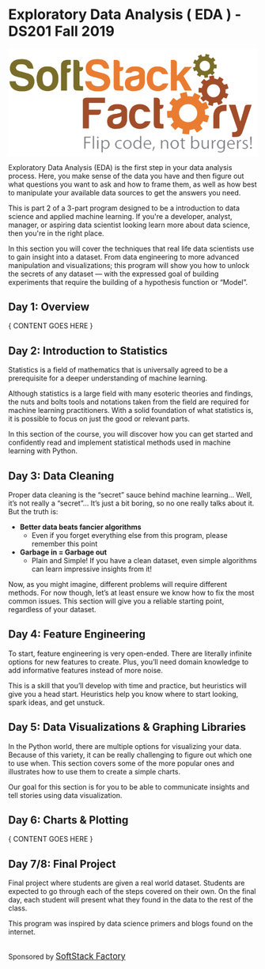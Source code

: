# Exploratory Data Analysis ( EDA ) - DS201 Fall 2019

<img src="assets/images/ssf.png" alt="SoftStack Factory" style="display: block; margin-left: auto; margin-right: auto;" />

Exploratory Data Analysis (EDA) is the first step in your data analysis 
process. Here, you make sense of the data you have and then figure out 
what questions you want to ask and how to frame them, as well as how 
best to manipulate your available data sources to get the answers you 
need.

This is part 2 of a 3-part program designed to be a introduction to data 
science and applied machine learning. If you're a developer, analyst, 
manager, or aspiring data scientist looking learn more about data 
science, then you're in the right place.

In this section you will cover the techniques that real life data 
scientists use to gain insight into a dataset. From data engineering to 
more advanced manipulation and visualizations; this program will show you 
how to unlock the secrets of any dataset — with the expressed goal of 
building experiments that require the building of a hypothesis function 
or “Model”.


## Day 1: Overview

{ CONTENT GOES HERE }


## Day 2: Introduction to Statistics 

Statistics is a field of mathematics that is universally agreed to be a 
prerequisite for a deeper understanding of machine learning.

Although statistics is a large field with many esoteric theories and 
findings, the nuts and bolts tools and notations taken from the field 
are required for machine learning practitioners. With a solid foundation 
of what statistics is, it is possible to focus on just the good or 
relevant parts.

In this section of the course, you will discover how you can get started 
and confidently read and implement statistical methods used in machine 
learning with Python.

## Day 3: Data Cleaning

Proper data cleaning is the “secret” sauce behind machine learning… 
Well, it’s not really a “secret”… It’s just a bit boring, so no one 
really talks about it. But the truth is:
- <strong>Better data beats fancier algorithms</strong>
    - Even if you forget everything else from this program, please 
    remember this point
- <strong>Garbage in = Garbage out</strong>
    - Plain and Simple! If you have a clean dataset, even simple 
    algorithms can learn impressive insights from it!

Now, as you might imagine, different problems will require different 
methods. For now though, let’s at least ensure we know how to fix the 
most common issues. This section will give you a reliable starting 
point, regardless of your dataset.


## Day 4: Feature Engineering

To start, feature engineering is very open-ended. There are literally 
infinite options for new features to create. Plus, you’ll need domain 
knowledge to add informative features instead of more noise.

This is a skill that you’ll develop with time and practice, but 
heuristics will give you a head start. Heuristics help you know where to 
start looking, spark ideas, and get unstuck.


## Day 5: Data Visualizations & Graphing Libraries

In the Python world, there are multiple options for visualizing your 
data. Because of this variety, it can be really challenging to figure 
out which one to use when. This section covers some of the more popular 
ones and illustrates how to use them to create a simple charts.

Our goal for this section is for you to be able to communicate insights 
and tell stories using data visualization.

## Day 6: Charts & Plotting

{ CONTENT GOES HERE }

## Day 7/8: Final Project

Final project where students are given a real world dataset. Students 
are expected to go through each of the steps covered on their own. On
the final day, each student will present what they found in the data
to the rest of the class.


This program was inspired by data science primers and blogs found on the 
internet.
<br>
<br>

<p>Sponsored by <a href="https://www.softstackfactory.com" target="_blank">
<big>SoftStack Factory</big></a></p>